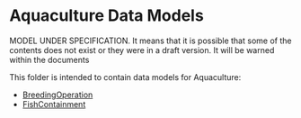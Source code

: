 # Aquaculture Data Models

MODEL UNDER SPECIFICATION. It means that it is possible that some of the contents does not exist or they were in a draft version. It will be warned within the documents

This folder is intended to contain data models for Aquaculture:

-   [BreedingOperation](https://github.com/smart-data-models/dataModel.Aquaculture/tree/master/BreedingOperation)
-   [FishContainment](https://github.com/smart-data-models/dataModel.Aquaculture/tree/master/FishContainment)
